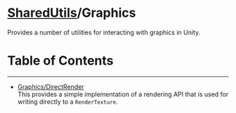 # [SharedUtils](../README.md)/Graphics
Provides a number of utilities for interacting with graphics in Unity.

# Table of Contents
---
- [Graphics/DirectRender](DirectRender.md)  
This provides a simple implementation of a rendering API that is used for
writing directly to a `RenderTexture`.